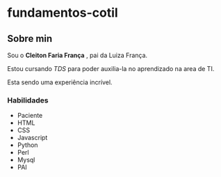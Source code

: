 # fundamentos-cotil

## Sobre min
Sou o **Cleiton Faria França**  , pai da Luiza França.

Estou cursando *TDS* para poder auxilia-la no aprendizado na area de TI.

Esta sendo uma experiência incrível.

### Habilidades
* Paciente
* HTML
* CSS
* Javascript
* Python
* Perl
* Mysql
* PAI


